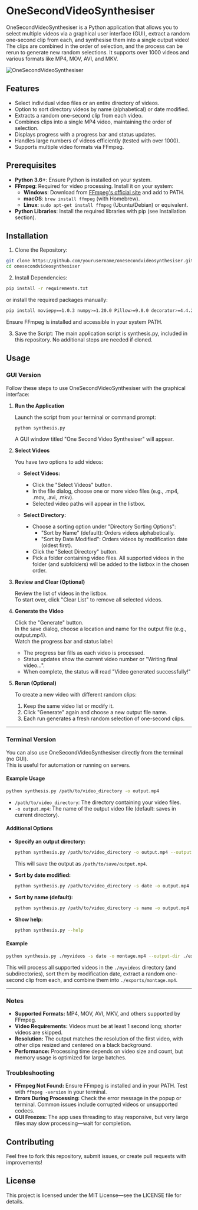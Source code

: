 # OneSecondVideoSynthesiser

OneSecondVideoSynthesiser is a Python application that allows you to select multiple videos via a graphical user interface (GUI), extract a random one-second clip from each, and synthesise them into a single output video! The clips are combined in the order of selection, and the process can be rerun to generate new random selections. It supports over 1000 videos and various formats like MP4, MOV, AVI, and MKV.

![OneSecondVideoSynthesiser](https://github.com/user-attachments/assets/010ef73f-be08-4a46-8703-bf60b8080b90)

## Features
- Select individual video files or an entire directory of videos.
- Option to sort directory videos by name (alphabetical) or date modified.
- Extracts a random one-second clip from each video.
- Combines clips into a single MP4 video, maintaining the order of selection.
- Displays progress with a progress bar and status updates.
- Handles large numbers of videos efficiently (tested with over 1000).
- Supports multiple video formats via FFmpeg.

## Prerequisites
- **Python 3.6+**: Ensure Python is installed on your system.
- **FFmpeg**: Required for video processing. Install it on your system:
  - **Windows**: Download from [FFmpeg's official site](https://ffmpeg.org/download.html) and add to PATH.
  - **macOS**: `brew install ffmpeg` (with Homebrew).
  - **Linux**: `sudo apt-get install ffmpeg` (Ubuntu/Debian) or equivalent.
- **Python Libraries**: Install the required libraries with pip (see Installation section).

## Installation
1. Clone the Repository:
```bash
git clone https://github.com/yourusername/onesecondvideosynthesiser.git
cd onesecondvideosynthesiser
```

2. Install Dependencies:
```bash
pip install -r requirements.txt
```
or install the required packages manually:
```bash
pip install moviepy==1.0.3 numpy>=1.20.0 Pillow>=9.0.0 decorator>=4.4.2 proglog>=0.1.10 requests>=2.27.0 tqdm>=4.65.0 imageio-ffmpeg>=0.4.8
```

Ensure FFmpeg is installed and accessible in your system PATH.

3. Save the Script: The main application script is synthesis.py, included in this repository. No additional steps are needed if cloned.

## Usage

### GUI Version

Follow these steps to use OneSecondVideoSynthesiser with the graphical interface:

1. **Run the Application**

   Launch the script from your terminal or command prompt:

   ```bash
   python synthesis.py
   ```

   A GUI window titled "One Second Video Synthesiser" will appear.

2. **Select Videos**

   You have two options to add videos:

   - **Select Videos:**
     - Click the "Select Videos" button.
     - In the file dialog, choose one or more video files (e.g., .mp4, .mov, .avi, .mkv).
     - Selected video paths will appear in the listbox.

   - **Select Directory:**
     - Choose a sorting option under "Directory Sorting Options":
       - "Sort by Name" (default): Orders videos alphabetically.
       - "Sort by Date Modified": Orders videos by modification date (oldest first).
     - Click the "Select Directory" button.
     - Pick a folder containing video files. All supported videos in the folder (and subfolders) will be added to the listbox in the chosen order.

3. **Review and Clear (Optional)**

   Review the list of videos in the listbox.  
   To start over, click "Clear List" to remove all selected videos.

4. **Generate the Video**

   Click the "Generate" button.  
   In the save dialog, choose a location and name for the output file (e.g., output.mp4).  
   Watch the progress bar and status label:
   - The progress bar fills as each video is processed.
   - Status updates show the current video number or "Writing final video...".
   - When complete, the status will read "Video generated successfully!"

5. **Rerun (Optional)**

   To create a new video with different random clips:
   1. Keep the same video list or modify it.
   2. Click "Generate" again and choose a new output file name.
   3. Each run generates a fresh random selection of one-second clips.

---

### Terminal Version

You can also use OneSecondVideoSynthesiser directly from the terminal (no GUI).  
This is useful for automation or running on servers.

#### Example Usage

```bash
python synthesis.py /path/to/video_directory -o output.mp4
```

- `/path/to/video_directory`: The directory containing your video files.
- `-o output.mp4`: The name of the output video file (default: saves in current directory).

#### Additional Options

- **Specify an output directory:**
  ```bash
  python synthesis.py /path/to/video_directory -o output.mp4 --output-dir /path/to/save
  ```
  This will save the output as `/path/to/save/output.mp4`.

- **Sort by date modified:**
  ```bash
  python synthesis.py /path/to/video_directory -s date -o output.mp4
  ```
- **Sort by name (default):**
  ```bash
  python synthesis.py /path/to/video_directory -s name -o output.mp4
  ```
- **Show help:**
  ```bash
  python synthesis.py --help
  ```

#### Example

```bash
python synthesis.py ./myvideos -s date -o montage.mp4 --output-dir ./exports
```

This will process all supported videos in the `./myvideos` directory (and subdirectories), sort them by modification date, extract a random one-second clip from each, and combine them into `./exports/montage.mp4`.

---

### Notes
- **Supported Formats:** MP4, MOV, AVI, MKV, and others supported by FFmpeg.
- **Video Requirements:** Videos must be at least 1 second long; shorter videos are skipped.
- **Resolution:** The output matches the resolution of the first video, with other clips resized and centered on a black background.
- **Performance:** Processing time depends on video size and count, but memory usage is optimized for large batches.

### Troubleshooting
- **FFmpeg Not Found:** Ensure FFmpeg is installed and in your PATH. Test with `ffmpeg -version` in your terminal.
- **Errors During Processing:** Check the error message in the popup or terminal. Common issues include corrupted videos or unsupported codecs.
- **GUI Freezes:** The app uses threading to stay responsive, but very large files may slow processing—wait for completion.

## Contributing
Feel free to fork this repository, submit issues, or create pull requests with improvements!

## License
This project is licensed under the MIT License—see the LICENSE file for details.
